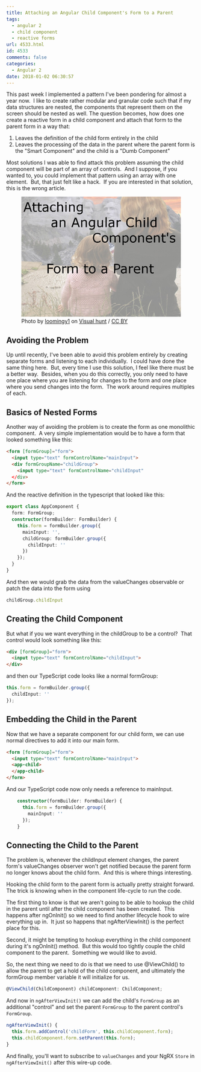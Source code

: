 ```yaml
---
title: Attaching an Angular Child Component's Form to a Parent
tags:
  - angular 2
  - child component
  - reactive forms
url: 4533.html
id: 4533
comments: false
categories:
  - Angular 2
date: 2018-01-02 06:30:57
---
```


This past week I implemented a pattern I've been pondering for almost a year now.  I like to create rather modular and granular code such that if my data structures are nested, the components that represent them on the screen should be nested as well. The question becomes, how does one create a reactive form in a child component and attach that form to the parent form in a way that:

1.  Leaves the definition of the child form entirely in the child
2.  Leaves the processing of the data in the parent where the parent form is the "Smart Component" and the child is a "Dumb Component"

Most solutions I was able to find attack this problem assuming the child component will be part of an array of controls.  And I suppose, if you wanted to, you could implement that pattern using an array with one element.  But, that just felt like a hack.  If you are interested in that solution, this is the wrong article. <figure>![](/uploads/2018/01/2018-01-02.jpg "Attaching an Angular Child Component's Form to a Parent") Photo by [loomingy1](//visualhunt.com/author/e29ed9) on [Visual hunt](//visualhunt.com/re/b9f011) / [ CC BY](//creativecommons.org/licenses/by/2.0/)</figure>

<!-- more --> 

Avoiding the Problem
--------------------

Up until recently, I've been able to avoid this problem entirely by creating separate forms and listening to each individually.  I could have done the same thing here.  But, every time I use this solution, I feel like there must be a better way.  Besides, when you do this correctly, you only need to have one place where you are listening for changes to the form and one place where you send changes into the form.  The work around requires multiples of each.

Basics of Nested Forms
----------------------

Another way of avoiding the problem is to create the form as one monolithic component.  A very simple implementation would be to have a form that looked something like this:

``` html
<form [formGroup]="form">
  <input type="text" formControlName="mainInput">
  <div formGroupName="childGroup">
    <input type="text" formControlName="childInput"
  </div>
</form>
```

And the reactive definition in the typescript that looked like this:

``` typescript
export class AppComponent {
  form: FormGroup;
  constructor(formBuilder: FormBuilder) {
    this.form = formBuilder.group({
      mainInput: '',
      childGroup: formBuilder.group({
        childInput: ''
      })
    });
  }
}
```

And then we would grab the data from the valueChanges observable or patch the data into the form using 

``` typescript
childGroup.childInput
```

Creating the Child Component
----------------------------

But what if you we want everything in the childGroup to be a control?  That control would look something like this: 

``` html
<div [formGroup]="form"> 
  <input type="text" formControlName="childInput"> 
</div>
```

and then our TypeScript code looks like a normal formGroup:

``` typescript
this.form = formBuilder.group({
  childInput: ''
});
```

Embedding the Child in the Parent
---------------------------------

Now that we have a separate component for our child form, we can use normal directives to add it into our main form.

``` html
<form [formGroup]="form">
  <input type="text" formControlName="mainInput">
  <app-child>
  </app-child>
</form>
```

And our TypeScript code now only needs a reference to mainInput.

``` typescript
    constructor(formBuilder: FormBuilder) {
      this.form = formBuilder.group({
        mainInput: ''
      });
    }
```

Connecting the Child to the Parent
----------------------------------

The problem is, whenever the childInput element changes, the parent form's valueChanges observer won't get notified because the parent form no longer knows about the child form.  And this is where things interesting.

Hooking the child form to the parent form is actually pretty straight forward.  The trick is knowing when in the component life-cycle to run the code.

The first thing to know is that we aren't going to be able to hookup the child in the parent until after the child component has been created.  This happens after ngOnInit() so we need to find another lifecycle hook to wire everything up in.  It just so happens that ngAfterViewInit() is the perfect place for this. 

Second, it might be tempting to hookup everything in the child component during it's ngOnInit() method.  But this would too tightly couple the child component to the parent.  Something we would like to avoid. 

So, the next thing we need to do is that we need to use @ViewChild() to allow the parent to get a hold of the child component, and ultimately the formGroup member variable it will initialize for us.

``` typescript
@ViewChild(ChildComponent) childComponent: ChildComponent;
```

And now in `ngAfterViewInit()` we can add the child's `FormGroup` as an additional "control" and set the parent `FormGroup` to the parent control's `FormGroup`.

``` typescript
ngAfterViewInit() {
  this.form.addControl('childForm', this.childComponent.form);
  this.childComponent.form.setParent(this.form);
}
```

And finally, you'll want to subscribe to `valueChanges` and your NgRX `Store` in `ngAfterViewInit()` after this wire-up code.
